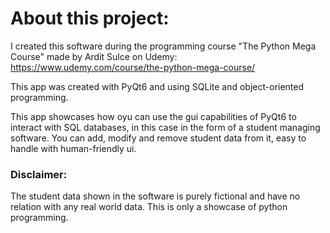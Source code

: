 # About this project:

I created this software during the programming course "The Python Mega Course" made by Ardit Sulce on Udemy: https://www.udemy.com/course/the-python-mega-course/

This app was created with PyQt6 and using SQLite and object-oriented programming.

This app showcases how oyu can use the gui capabilities of PyQt6 to interact with SQL databases, in this case in the form of a student managing software. You can add, modify and remove student data from it, easy to handle with human-friendly ui.

### Disclaimer:

The student data shown in the software is purely fictional and have no relation with any real world data. This is only a showcase of python programming.
